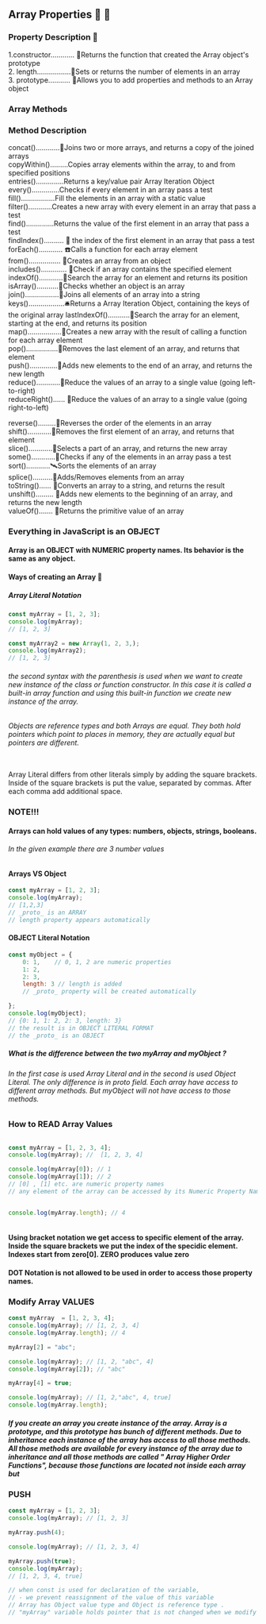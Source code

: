 ## Array Properties 🚀 🤖

### Property	Description 🚀
1.constructor............ 🤖Returns the function that created the Array object's prototype <br/>
2. length.................🔔Sets or returns the number of elements in an array <br>
3. prototype........... 🌼Allows you to add properties and methods to an Array object
### Array Methods

### Method  Description
concat()............🔔Joins two or more arrays, and returns a copy of the joined arrays <br/>
copyWithin().........Copies array elements within the array, to and from specified positions<br/>
entries()..............Returns a key/value pair Array Iteration Object <br/>
every()..............Checks if every element in an array pass a test <br/>
fill().................Fill the elements in an array with a static value<br/>
filter()............Creates a new array with every element in an array that pass a test<br/>
find()..............Returns the value of the first element in an array that pass a test<br/>
findIndex().......... 🔔 the index of the first element in an array that pass a test <br/>
forEach()............ ☎️Calls a function for each array element<br/>
from()................ 🍎Creates an array from an object<br/>
includes()............. 💢Check if an array contains the specified element<br/>
indexOf()............🍎Search the array for an element and returns its position<br/>
isArray()...........🔔Checks whether an object is an array</br>
join().................🔔Joins all elements of an array into a string<br/>
keys()..................🛎Returns a Array Iteration Object, containing the keys of the original array
lastIndexOf()...........🚀Search the array for an element, starting at the end, and returns its position<br/>
map().................🤖Creates a new array with the result of calling a function for each array element<br/>
pop()................🚀Removes the last element of an array, and returns that element<br/>
push()..............🚀Adds new elements to the end of an array, and returns the new length<br/>
reduce()............🔔Reduce the values of an array to a single value (going left-to-right)<br/>
reduceRight()...... 🍎Reduce the values of an array to a single value (going right-to-left)<br/>

reverse().........🍺Reverses the order of the elements in an array<br/>
shift()............🔔Removes the first element of an array, and returns that element<br/>
slice()............🐞Selects a part of an array, and returns the new array<br/>
some()............🔔Checks if any of the elements in an array pass a test<br/>
sort()............🛰Sorts the elements of an array<br/>
splice()..........🤖Adds/Removes elements from an array<br/>
toString()...... 🚀Converts an array to a string, and returns the result<br/>
unshift()......... 🤖Adds new elements to the beginning of an array, and returns the new length<br/>
valueOf()....... 🔔Returns the primitive value of an array<br/>


### Everything in JavaScript is an OBJECT
#### Array is an OBJECT with NUMERIC property names. Its behavior is the same as any object.

####  Ways of creating an Array 🚀

##### Array Literal Notation 

```javascript
const myArray = [1, 2, 3];
console.log(myArray);
// [1, 2, 3]

```

```javascript 
const myArray2 = new Array(1, 2, 3,);
console.log(myArray2); 
// [1, 2, 3]
```
###### the second syntax with the parenthesis is used when we want to create new instance of the class or function constructor. In this case it is called a built-in array function and using this built-in function we create new instance of the array.

###### Objects are reference types and both Arrays are equal. They both hold pointers which point to places in memory, they are actually equal but pointers are different.

```
```

Array Literal differs from other literals simply by adding the square brackets. Inside of the square brackets is put the value, separated by commas. After each comma add additional space.

### NOTE!!!
#### Arrays can hold values of any types: numbers, objects, strings, booleans. 
###### In the given example there are 3 number values 

#### Arrays VS Object

``` javascript
const myArray = [1, 2, 3];
console.log(myArray);
// [1,2,3]
// _proto_ is an ARRAY 
// length property appears automatically
```

#### OBJECT Literal Notation 
```javascript
const myObject = {
    0: 1,    // 0, 1, 2 are numeric properties
    1: 2,
    2: 3,
    length: 3 // length is added 
    // _proto_ property will be created automatically 

};
console.log(myObject);
// {0: 1, 1: 2, 2: 3, length: 3}
// the result is in OBJECT LITERAL FORMAT 
// the _proto_ is an OBJECT 
```

##### What is the difference between the two myArray and myObject ? 
###### In the first case is used Array Literal and in the second is used Object Literal. The only difference is in _proto_ field. Each array have access to different array methods. But myObject will not have access to those methods.

### How to READ Array Values
```javascript

const myArray = [1, 2, 3, 4];
console.log(myArray); //  [1, 2, 3, 4]

console.log(myArray[0]); // 1 
console.log(myArray[1]); // 2
// [0] , [1] etc. are numeric property names
// any element of the array can be accessed by its Numeric Property Name


console.log(myArray.length); // 4



```
#### Using bracket notation we get access to specific element of the array. Inside the square brackets we put the index of the specidic element. Indexes start from zero[0]. ZERO produces value zero 
#### DOT Notation is not allowed to be used in order to access those property names. 

### Modify Array VALUES

```javascript
const myArray  = [1, 2, 3, 4];
console.log(myArray); // [1, 2, 3, 4]
console.log(myArray.length); // 4

myArray[2] = "abc"; 

console.log(myArray); // [1, 2, "abc", 4]
console.log(myArray[2]); // "abc"

myArray[4] = true;

console.log(myArray); // [1, 2,"abc", 4, true]
console.log(myArray.length); 

```

##### If you create an array you create instance of the array. Array is a prototype, and this prototype has bunch of different methods. Due to inheritance each instance of the array has access to all those methods. All those methods are available for every instance of the array due to inheritance and all those methods are called " Array Higher Order Functions", because those functions are located  not inside each array but 

### **PUSH**

```javascript
const myArray = [1, 2, 3];
console.log(myArray); // [1, 2, 3]

myArray.push(4);

console.log(myArray); // [1, 2, 3, 4]

myArray.push(true);
console.log(myArray);
// [1, 2, 3, 4, true]

// when const is used for declaration of the variable,
// - we prevent reassignment of the value of this variable 
// Array has Object value type and Object is reference type . 
// "myArray" variable holds pointer that is not changed when we modify the Array itself 

```
